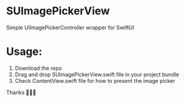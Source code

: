 # SUImagePickerView

Simple UIImagePickerController wrapper for SwiftUI

# Usage:
1. Download the repo
2. Drag and drop SUImagePickerView.swift file in your project bundle
3. Check ContentView.swift file for how to present the image picker

Thanks 👨🏻‍💻
